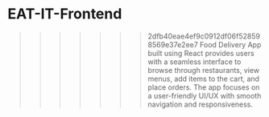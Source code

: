 # EAT-IT-Frontend
>>>>>>> 2dfb40eae4ef9c0912df06f528598569e37e2ee7
 Food Delivery App built using React provides users with a seamless interface to browse through restaurants, view menus, add items to the cart, and place orders. The app focuses on a user-friendly UI/UX with smooth navigation and responsiveness.
